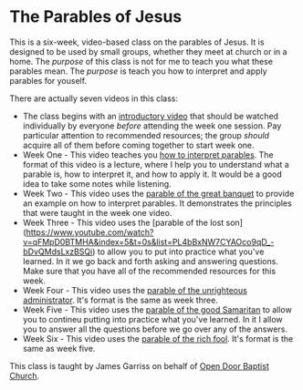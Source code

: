 # The Parables of Jesus
This is a six-week, video-based class on the parables of Jesus.  It is designed to be used by small groups, whether they meet at church or in a home. The *purpose* of this class is not for me to teach you what these parables mean.  The *purpose* is teach you how to interpret and apply parables for youself.

There are actually seven videos in this class:

* The class begins with an [introductory video](https://www.youtube.com/watch?v=mJnlcwlPsiM&index=2&t=0s&list=PL4bBxNW7CYAOco9qD_-bDvQMdsLxzBSQi) that should be watched individually by everyone *before* attending the week one session. Pay particular attention to recommended resources; the group *should* acquire all of them before coming together to start week one.
* Week One - This video teaches you [how to interpret parables](https://www.youtube.com/watch?v=G9ir3MbwCRs&index=3&t=0s&list=PL4bBxNW7CYAOco9qD_-bDvQMdsLxzBSQi).  The format of this video is a lecture, where I help you to understand what a parable is, how to interpret it, and how to apply it.  It would be a good idea to take some notes while listening.
* Week Two - This video uses the [parable of the great banquet](https://www.youtube.com/watch?v=uVRt6_BsLxk&index=4&t=0s&list=PL4bBxNW7CYAOco9qD_-bDvQMdsLxzBSQi) to provide an example on how to interpret parables. It demonstrates the principles that were taught in the week one video.
* Week Three - This video uses the [parable of the lost son] (https://www.youtube.com/watch?v=qFMpD0BTMHA&index=5&t=0s&list=PL4bBxNW7CYAOco9qD_-bDvQMdsLxzBSQi) to allow you to put into practice what you've learned. In it we go back and forth asking and answering questions.  Make sure that you have all of the recommended resources for this week.
* Week Four - This video uses the [parable of the unrighteous administrator](https://www.youtube.com/watch?v=egRXJ3f6M2I&index=6&t=0s&list=PL4bBxNW7CYAOco9qD_-bDvQMdsLxzBSQi).  It's format is the same as week three.
* Week Five - This video uses the [parable of the good Samaritan](https://www.youtube.com/watch?v=O9IekhjC3RU&index=7&t=0s&list=PL4bBxNW7CYAOco9qD_-bDvQMdsLxzBSQi) to allow you to contineu putting into practice what you've learned.  In it I allow you to answer all the questions before we go over any of the answers.
* Week Six - This video uses the [parable of the rich fool](https://www.youtube.com/watch?v=11iPXoHf7Gk&index=8&t=0s&list=PL4bBxNW7CYAOco9qD_-bDvQMdsLxzBSQi). It's format is the same as week five.

This class is taught by James Garriss on behalf of [Open Door Baptist Church](http://opendoorlife.com/).

